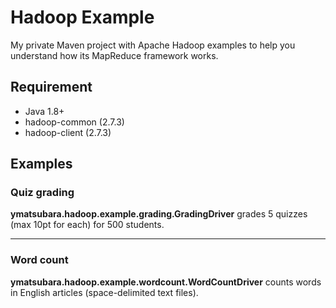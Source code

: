 # Hadoop Example
My private Maven project with Apache Hadoop examples to help you understand how its MapReduce framework works.

## Requirement
- Java 1.8+
- hadoop-common (2.7.3)
- hadoop-client (2.7.3)

## Examples
### Quiz grading
**ymatsubara.hadoop.example.grading.GradingDriver** grades 5 quizzes (max 10pt for each) for 500 students.

---
### Word count
**ymatsubara.hadoop.example.wordcount.WordCountDriver** counts words in English articles (space-delimited text files).  
